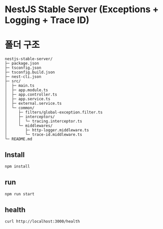 # NestJS Stable Server (Exceptions + Logging + Trace ID)

# 폴더 구조

```
nestjs-stable-server/
├─ package.json
├─ tsconfig.json
├─ tsconfig.build.json
├─ nest-cli.json
├─ src/
│  ├─ main.ts
│  ├─ app.module.ts
│  ├─ app.controller.ts
│  ├─ app.service.ts
│  ├─ external.service.ts
│  └─ common/
│     ├─ filters/global-exception.filter.ts
│     ├─ interceptors/
│     │  └─ tracing.interceptor.ts
│     └─ middlewares/
│        ├─ http-logger.middleware.ts
│        └─ trace-id.middleware.ts
└─ README.md
```

## Install

```bash
npm install
``` 

## run

```bash
npm run start
```

## health

```bash
curl http://localhost:3000/health
```


